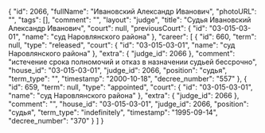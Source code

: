 {
    "id": 2066,
    "fullName": "Ивановский Александр Иванович",
    "photoURL": "",
    "tags": [],
    "comment": "",
    "layout": "judge",
    "title": "Судья Ивановский Александр Иванович",
    "court": null,
    "previousCourt": {
        "id": "03-015-03-01",
        "name": "суд Наровлянского района"
    },
    "career": [
        {
            "id": 660,
            "term": null,
            "type": "released",
            "court": {
                "id": "03-015-03-01",
                "name": "суд Наровлянского района"
            },
            "extra": {
                "judge_id": 2066
            },
            "comment": "истечение срока полномочий и отказ в назначении судьей бессрочно",
            "house_id": "03-015-03-01",
            "judge_id": 2066,
            "position": "судья",
            "term_type": "",
            "timestamp": "2000-10-18",
            "decree_number": "557"
        },
        {
            "id": 659,
            "term": null,
            "type": "appointed",
            "court": {
                "id": "03-015-03-01",
                "name": "суд Наровлянского района"
            },
            "extra": {
                "judge_id": 2066
            },
            "comment": "",
            "house_id": "03-015-03-01",
            "judge_id": 2066,
            "position": "судья",
            "term_type": "indefinitely",
            "timestamp": "1995-09-14",
            "decree_number": "370"
        }
    ]
}